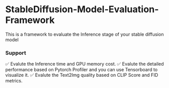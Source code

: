 # StableDiffusion-Model-Evaluation-Framework
This is a framework to evaluate the Inference stage of your stable diffusion model

### Support
✅ Evalute the Inference time and GPU memory cost.
✅ Evalute the detailed performance based on Pytorch Profiler and you can use Tensorboard to visualize it.
✅ Evalute the Text2Img quality based on CLIP Score and FID metrics.
